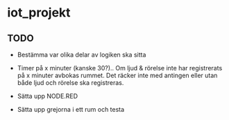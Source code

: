 # iot_projekt

## TODO

  - Bestämma var olika delar av logiken ska sitta
  - Timer på x minuter (kanske 30?).. Om ljud & rörelse inte har registrerats på x minuter avbokas rummet. Det räcker inte med antingen eller utan både ljud och rörelse ska registreras.

  - Sätta upp NODE.RED


  - Sätta upp grejorna i ett rum och testa